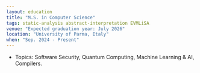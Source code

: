 ```yaml
---
layout: education
title: "M.S. in Computer Science"
tags: static-analysis abstract-interpretation EVMLiSA
venue: "Expected graduation year: July 2026"
location: "University of Parma, Italy"
when: "Sep. 2024 ‑ Present"
---
```


* Topics: Software Security, Quantum Computing, Machine Learning & AI, Compilers.

